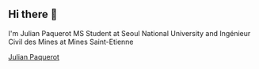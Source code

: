## Hi there 👋
I'm Julian Paquerot MS Student at Seoul National University and Ingénieur Civil des Mines at Mines Saint-Etienne
<!--
**Kajiih/Kajiih** is a ✨ _special_ ✨ repository because its `README.md` (this file) appears on your GitHub profile.

Here are some ideas to get you started:

- 🔭 I’m currently working on ...
- 🌱 I’m currently learning ...
- 👯 I’m looking to collaborate on ...
- 🤔 I’m looking for help with ...
- 💬 Ask me about ...
- 📫 How to reach me: ...
- 😄 Pronouns: ...
- ⚡ Fun fact: ...
-->

<div class="badge-base LI-profile-badge" data-locale="en_US" data-size="medium" data-theme="dark" data-type="VERTICAL" data-vanity="julian-paquerot" data-version="v1"><a class="badge-base__link LI-simple-link" href="https://kr.linkedin.com/in/julian-paquerot?trk=profile-badge">Julian Paquerot</a></div>
              
